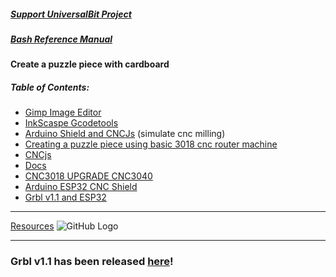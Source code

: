 ##### [Support UniversalBit Project](https://github.com/universalbit-dev/universalbit-dev/tree/main/support)
##### [Bash Reference Manual](https://www.gnu.org/software/bash/manual/html_node/index.html)

#### Create a puzzle piece with cardboard
##### Table of Contents:
* [Gimp Image Editor]()
* [InkScaspe Gcodetools]()
* [Arduino Shield and CNCJs]() (simulate cnc milling)
* [Creating a puzzle piece using basic 3018 cnc router machine]()
* [CNCjs](https://cnc.js.org/)
* [Docs](https://github.com/cncjs/cncjs/wiki/Introduction)
* [CNC3018 UPGRADE CNC3040](https://www.youtube.com/watch?v=an0JTNjjmwc)
* [Arduino ESP32 CNC Shield](https://www.google.com/search?q=arduino+cnc+shield+v4&tbm=isch&ved=2ahUKEwiipKKJ16OBAxW18rsIHev_ANkQ2-cCegQIABAA&oq=arduino+cnc+shield+v4&gs_lcp=CgNpbWcQAzIECCMQJzIHCAAQExCABDIICAAQCBAeEBMyCAgAEAgQHhATMgYIABAeEBNQugdYjAlgjRRoAXAAeACAAfoDiAGmBZIBBzAuMS41LTGYAQCgAQGqAQtnd3Mtd2l6LWltZ8ABAQ&sclient=img&ei=jp7_ZKKlObXl7_UP6_-DyA0&bih=651&biw=1360&client=firefox-b-e&hl=it)
* [Grbl v1.1 and ESP32](https://github.com/bdring/Grbl_Esp32/issues/12)

---
[Resources](https://github.com/bdring/Grbl_Esp32)
![GitHub Logo](https://github.com/gnea/gnea-Media/blob/master/Grbl%20Logo/Grbl%20Logo%20250px.png?raw=true)
***

### Grbl v1.1 has been released [here](https://github.com/gnea/grbl/releases)!


